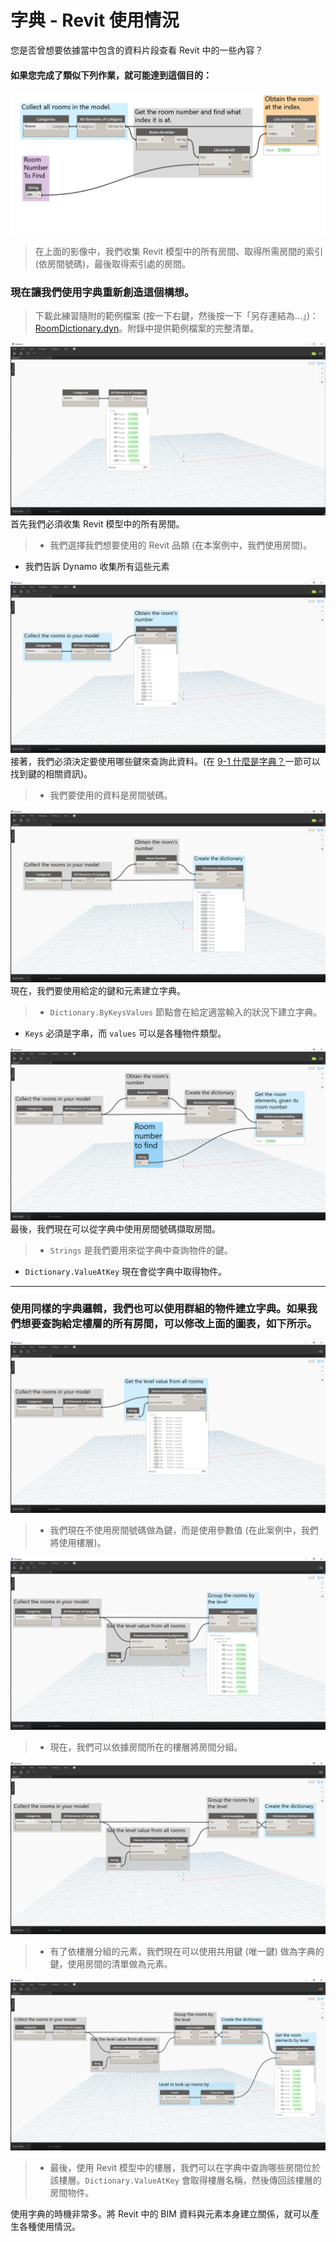 

# 字典 - Revit 使用情況

您是否曾想要依據當中包含的資料片段查看 Revit 中的一些內容？

#### 如果您完成了類似下列作業，就可能達到這個目的：

![影像](images/9-4/9-4_roomLookupByIndex.png)

> 在上面的影像中，我們收集 Revit 模型中的所有房間、取得所需房間的索引 (依房間號碼)，最後取得索引處的房間。

### 現在讓我們使用字典重新創造這個構想。

> 下載此練習隨附的範例檔案 (按一下右鍵，然後按一下「另存連結為...」)：[RoomDictionary.dyn](datasets/9-4_roomDictionary.dyn)。附錄中提供範例檔案的完整清單。

![影像](images/9-4/9-4_roomDictionary-01.png) 首先我們必須收集 Revit 模型中的所有房間。

> * 我們選擇我們想要使用的 Revit 品類 (在本案例中，我們使用房間)。
* 我們告訴 Dynamo 收集所有這些元素

![影像](images/9-4/9-4_roomDictionary-02.png) 接著，我們必須決定要使用哪些鍵來查詢此資料。(在 [9-1 什麼是字典？](9-1_What-is-a-dictionary,md)一節可以找到鍵的相關資訊)。

> * 我們要使用的資料是房間號碼。

![影像](images/9-4/9-4_roomDictionary-03.png) 現在，我們要使用給定的鍵和元素建立字典。

> * ```Dictionary.ByKeysValues``` 節點會在給定適當輸入的狀況下建立字典。
* ```Keys``` 必須是字串，而 ```values``` 可以是各種物件類型。

![影像](images/9-4/9-4_roomDictionary-04.png) 最後，我們現在可以從字典中使用房間號碼擷取房間。

> * ```Strings``` 是我們要用來從字典中查詢物件的鍵。
* ```Dictionary.ValueAtKey``` 現在會從字典中取得物件。

---

### 使用同樣的字典邏輯，我們也可以使用群組的物件建立字典。如果我們想要查詢給定樓層的所有房間，可以修改上面的圖表，如下所示。

![影像](images/9-4/9-4_roomDictionary-05.png)

> * 我們現在不使用房間號碼做為鍵，而是使用參數值 (在此案例中，我們將使用樓層)。

![影像](images/9-4/9-4_roomDictionary-06.png)

> * 現在，我們可以依據房間所在的樓層將房間分組。

![影像](images/9-4/9-4_roomDictionary-07.png)

> * 有了依樓層分組的元素，我們現在可以使用共用鍵 (唯一鍵) 做為字典的鍵，使用房間的清單做為元素。

![影像](images/9-4/9-4_roomDictionary-08.png)

> * 最後，使用 Revit 模型中的樓層，我們可以在字典中查詢哪些房間位於該樓層。```Dictionary.ValueAtKey``` 會取得樓層名稱，然後傳回該樓層的房間物件。

使用字典的時機非常多。將 Revit 中的 BIM 資料與元素本身建立關係，就可以產生各種使用情況。


